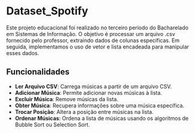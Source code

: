 # Dataset_Spotify
Este projeto educacional foi realizado no terceiro período do Bacharelado em Sistemas de Informação. O objetivo é processar um arquivo .csv fornecido pelo professor, extraindo dados de colunas específicas. Em seguida, implementamos o uso de vetor e lista encadeada para manipular esses dados.

## Funcionalidades

- **Ler Arquivo CSV**: Carrega músicas a partir de um arquivo CSV.
- **Adicionar Música**: Permite adicionar novas músicas à lista.
- **Excluir Música**: Remove músicas da lista.
- **Obter Música**: Recupera informações sobre uma música específica.
- **Trocar Posição**: Altera a posição entre músicas na lista.
- **Ordenar Músicas**: Ordena a lista de músicas usando os algoritmos de Bubble Sort ou Selection Sort.
